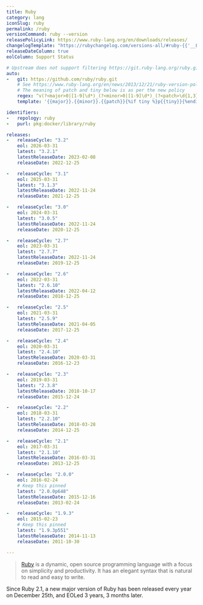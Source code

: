 ```yaml
---
title: Ruby
category: lang
iconSlug: ruby
permalink: /ruby
versionCommand: ruby --version
releasePolicyLink: https://www.ruby-lang.org/en/downloads/releases/
changelogTemplate: "https://rubychangelog.com/versions-all/#ruby-{{'__LATEST__'|replace:'.',''}}"
releaseDateColumn: true
eolColumn: Support Status

# Upstream does not support filtering https://git.ruby-lang.org/ruby.git
auto:
-   git: https://github.com/ruby/ruby.git
    # See https://www.ruby-lang.org/en/news/2013/12/21/ruby-version-policy-changes-with-2-1-0/
    # The meaning of patch and tiny below is as per the new policy
    regex: ^v(?<major>0|[1-9]\d*)_(?<minor>0|[1-9]\d*)_(?<patch>\d{1,3})_?(?<tiny>\d+)?$
    template: '{{major}}.{{minor}}.{{patch}}{%if tiny %}p{{tiny}}{%endif%}'

identifiers:
-   repology: ruby
-   purl: pkg:docker/library/ruby

releases:
-   releaseCycle: "3.2"
    eol: 2026-03-31
    latest: "3.2.1"
    latestReleaseDate: 2023-02-08
    releaseDate: 2022-12-25

-   releaseCycle: "3.1"
    eol: 2025-03-31
    latest: "3.1.3"
    latestReleaseDate: 2022-11-24
    releaseDate: 2021-12-25

-   releaseCycle: "3.0"
    eol: 2024-03-31
    latest: "3.0.5"
    latestReleaseDate: 2022-11-24
    releaseDate: 2020-12-25

-   releaseCycle: "2.7"
    eol: 2023-03-31
    latest: "2.7.7"
    latestReleaseDate: 2022-11-24
    releaseDate: 2019-12-25

-   releaseCycle: "2.6"
    eol: 2022-03-31
    latest: "2.6.10"
    latestReleaseDate: 2022-04-12
    releaseDate: 2018-12-25

-   releaseCycle: "2.5"
    eol: 2021-03-31
    latest: "2.5.9"
    latestReleaseDate: 2021-04-05
    releaseDate: 2017-12-25

-   releaseCycle: "2.4"
    eol: 2020-03-31
    latest: "2.4.10"
    latestReleaseDate: 2020-03-31
    releaseDate: 2016-12-23

-   releaseCycle: "2.3"
    eol: 2019-03-31
    latest: "2.3.8"
    latestReleaseDate: 2018-10-17
    releaseDate: 2015-12-24

-   releaseCycle: "2.2"
    eol: 2018-03-31
    latest: "2.2.10"
    latestReleaseDate: 2018-03-28
    releaseDate: 2014-12-25

-   releaseCycle: "2.1"
    eol: 2017-03-31
    latest: "2.1.10"
    latestReleaseDate: 2016-03-31
    releaseDate: 2013-12-25

-   releaseCycle: "2.0.0"
    eol: 2016-02-24
    # Keep this pinned
    latest: "2.0.0p648"
    latestReleaseDate: 2015-12-16
    releaseDate: 2013-02-24

-   releaseCycle: "1.9.3"
    eol: 2015-02-23
    # Keep this pinned
    latest: "1.9.3p551"
    latestReleaseDate: 2014-11-13
    releaseDate: 2011-10-30

---
```


> [Ruby](https://www.ruby-lang.org/) is a dynamic, open source programming language with a focus on
> simplicity and productivity. It has an elegant syntax that is natural to read and easy to write.

Since Ruby 2.1, a new major version of Ruby has been released every year on December 25th, and EOLed
3 years, 3 months later.
